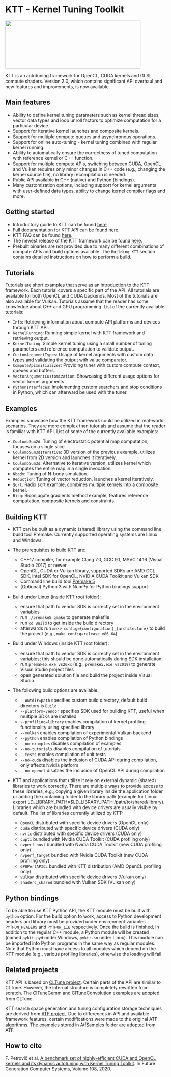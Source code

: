 KTT - Kernel Tuning Toolkit
===========================
<img src="https://github.com/HiPerCoRe/KTT/blob/master/Docs/Resources/KttLogo.png" width="425" height="150"/>

KTT is an autotuning framework for OpenCL, CUDA kernels and GLSL compute shaders. Version 2.0, which contains
significant API overhaul and new features and improvements, is now available.

Main features
-------------
* Ability to define kernel tuning parameters such as kernel thread sizes, vector data types and loop unroll factors
to optimize computation for a particular device.
* Support for iterative kernel launches and composite kernels.
* Support for multiple compute queues and asynchronous operations.
* Support for online auto-tuning - kernel tuning combined with regular kernel running.
* Ability to automatically ensure the correctness of tuned computation with reference kernel or C++ function.
* Support for multiple compute APIs, switching between CUDA, OpenCL and Vulkan requires only minor changes in C++ code
(e.g., changing the kernel source file), no library recompilation is needed.
* Public API available in C++ (native) and Python (bindings).
* Many customization options, including support for kernel arguments with user-defined data types, ability to change
kernel compiler flags and more.

Getting started
---------------
* Introductory guide to KTT can be found [here](https://github.com/HiPerCoRe/KTT/blob/development/OnboardingGuide.md).
* Full documentation for KTT API can be found [here](https://hipercore.github.io/KTT/).
* KTT FAQ can be found [here](https://hipercore.github.io/KTT/md__docs__resources__faq.html).
* The newest release of the KTT framework can be found [here](https://github.com/HiPerCoRe/KTT/releases).
* Prebuilt binaries are not provided due to many different combinations of compute APIs and build options available.
The `Building KTT` section contains detailed instructions on how to perform a build.

Tutorials
---------
Tutorials are short examples that serve as an introduction to the KTT framework. Each tutorial covers a specific part of
the API. All tutorials are available for both OpenCL and CUDA backends. Most of the tutorials are also available for
Vulkan. Tutorials assume that the reader has some knowledge about C++ and GPU programming. List of the currently available
tutorials:

* `Info`: Retrieving information about compute API platforms and devices through KTT API.
* `KernelRunning`: Running simple kernel with KTT framework and retrieving output.
* `KernelTuning`: Simple kernel tuning using a small number of tuning parameters and reference computation to validate output.
* `CustomArgumentTypes`: Usage of kernel arguments with custom data types and validating the output with value comparator.
* `ComputeApiInitializer`: Providing tuner with custom compute context, queues and buffers.
* `VectorArgumentCustomization`: Showcasing different usage options for vector kernel arguments.
* `PythonInterfaces`: Implementing custom searchers and stop conditions in Python, which can afterward be used with the tuner.

Examples
--------
Examples showcase how the KTT framework could be utilized in real-world scenarios. They are more complex than tutorials and
assume that the reader is familiar with KTT API. List of some of the currently available examples:

* `CoulombSum2d`: Tuning of electrostatic potential map computation, focuses on a single slice.
* `CoulombSum3dIterative`: 3D version of the previous example, utilizes kernel from 2D version and launches it iteratively.
* `CoulombSum3d`: Alternative to iterative version, utilizes kernel which computes the entire map in a single invocation.
* `Nbody`: Tuning of N-body simulation.
* `Reduction`: Tuning of vector reduction, launches a kernel iteratively.
* `Sort`: Radix sort example, combines multiple kernels into a composite kernel.
* `Bicg`: Biconjugate gradients method example, features reference computation, composite kernels and constraints.

Building KTT
------------
* KTT can be built as a dynamic (shared) library using the command line build tool Premake. Currently supported operating
systems are Linux and Windows.

* The prerequisites to build KTT are:
    - C++17 compiler, for example Clang 7.0, GCC 9.1, MSVC 14.16 (Visual Studio 2017) or newer
    - OpenCL, CUDA or Vulkan library, supported SDKs are AMD OCL SDK, Intel SDK for OpenCL, NVIDIA CUDA Toolkit
      and Vulkan SDK
    - Command line build tool [Premake 5](https://premake.github.io/download)
    - (Optional) Python 3 with NumPy for Python bindings support
    
* Build under Linux (inside KTT root folder):
    - ensure that path to vendor SDK is correctly set in the environment variables
    - run `./premake5 gmake` to generate makefile
    - run `cd Build` to get inside the build directory
    - afterwards run `make config={configuration}_{architecture}` to build the project (e.g., `make config=release_x86_64`)
    
* Build under Windows (inside KTT root folder):
    - ensure that path to vendor SDK is correctly set in the environment variables; this should be done automatically
    during SDK installation
    - run `premake5.exe vs20xx` (e.g., `premake5.exe vs2019`) to generate Visual Studio project files
    - open generated solution file and build the project inside Visual Studio

* The following build options are available:
    - `--outdir=path` specifies custom build directory, default build directory is `Build`
    - `--platform=vendor` specifies SDK used for building KTT, useful when multiple SDKs are installed
    - `--profiling=library` enables compilation of kernel profiling functionality using specified library
    - `--vulkan` enables compilation of experimental Vulkan backend
    - `--python` enables compilation of Python bindings
    - `--no-examples` disables compilation of examples
    - `--no-tutorials` disables compilation of tutorials
    - `--tests` enables compilation of unit tests
    - `--no-cuda` disables the inclusion of CUDA API during compilation, only affects Nvidia platform
    - `--no-opencl` disables the inclusion of OpenCL API during compilation

* KTT and applications that utilize it rely on external dynamic (shared) libraries to work correctly. There are
  multiple ways to provide access to these libraries, e.g., copying a given library inside the application folder or adding the
  containing folder to the library path (example for Linux: export LD_LIBRARY_PATH=$LD_LIBRARY_PATH:/path/to/shared/library).
  Libraries which are bundled with device drivers are usually visible by default. The list of libraries currently utilized
  by KTT:
    - `OpenCL` distributed with specific device drivers (OpenCL only)
    - `cuda` distributed with specific device drivers (CUDA only)
    - `nvrtc` distributed with specific device drivers (CUDA only)
    - `cupti` bundled with Nvidia CUDA Toolkit (CUDA profiling only)
    - `nvperf_host` bundled with Nvidia CUDA Toolkit (new CUDA profiling only)
    - `nvperf_target` bundled with Nvidia CUDA Toolkit (new CUDA profiling only)
    - `GPUPerfAPICL` bundled with KTT distribution (AMD OpenCL profiling only)
    - `vulkan` distributed with specific device drivers (Vulkan only)
    - `shaderc_shared` bundled with Vulkan SDK (Vulkan only)
    
Python bindings
---------------
To be able to use KTT Python API, the KTT module must be built with `--python` option. For the build option to work, access to Python
development headers and library must be provided under environment variables `PYTHON_HEADERS` and `PYTHON_LIB` respectively. Once the
build is finished, in addition to the regular C++ module, a Python module will be created (named `pyktt.pyd` under Windows, `pyktt.so`
under Linux). This module can be imported into Python programs in the same way as regular modules. Note that Python must have access to
all modules which depend on the KTT module (e.g., various profiling libraries), otherwise the loading will fail.

Related projects
----------------
KTT API is based on [CLTune project](https://github.com/CNugteren/CLTune). Certain parts of the API are similar to CLTune. However, the internal
structure is completely rewritten from scratch. The ClTuneGemm and ClTuneConvolution examples are adopted from CLTune.

KTT search space generation and tuning configuration storage techniques are derived from [ATF project](https://dl.acm.org/doi/10.1145/3427093).
Due to differences in API and available framework features, certain modifications were made to the original ATF algorithms. The examples stored
in AtfSamples folder are adopted from ATF.

How to cite
-----------
F. Petrovič et al. [A benchmark set of highly-efficient CUDA and OpenCL kernels and its dynamic autotuning with Kernel Tuning Toolkit](https://www.sciencedirect.com/science/article/abs/pii/S0167739X19327360). In Future Generation Computer Systems, Volume 108, 2020.

